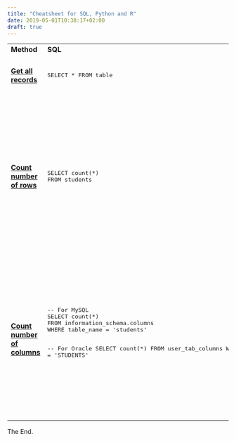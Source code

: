```yaml
---
title: "Cheatsheet for SQL, Python and R"
date: 2019-05-01T10:38:17+02:00
draft: true
---
```


<table>
  <tr>
    <td><b>Method</b></td>
    <td><b>SQL</b></td>
    <td><b>Python</b></td>
    <td><b>R</b></td>
  </tr>

  <!-- Get all records -->
  <tr>
    <td><h4><a href = "/programming/get-all-records-in-sql-python-r/">Get all records</a></h4></td>
    <td><pre>SELECT * FROM table<span class = "copy-to-clipboard"></pre></td>
    <td><pre>df<span class = "copy-to-clipboard"></pre></td>
    <td><pre>df<span class = "copy-to-clipboard"></pre></td>
  </tr>

  <!-- Count number of rows -->
  <tr>
    <td><h4><a href = "/programming/count-number-of-rows-in-sql-python-r/">Count number of rows</a></h4></td>
    <td><pre>
SELECT count(*)
FROM students<span class = "copy-to-clipboard"></pre></td>
    <td><pre>
# Method 1 using len
len(students)

# Method 2 using shape
students.shape[0]

# Method 3 using count
students['student_id'].count()
    <span class = "copy-to-clipboard"></pre></td>
    <td><pre>
# Method 1 using nrow
nrow(students)

# Method 2 using dim
dim(students)[1]    
    <span class = "copy-to-clipboard"></pre></td>
  </tr>

  <!-- Count number of columns -->
  <tr>
    <td><h4><a href = "/programming/count-number-of-columns-in-sql-python-r/">Count number of columns</a></h4></td>
    <td><pre>
-- For MySQL
SELECT count(*)
FROM information_schema.columns
WHERE table_name = 'students'

-- For Oracle
SELECT count(*)
FROM user_tab_columns
WHERE table_name = 'STUDENTS'    
    <span class = "copy-to-clipboard"></pre></td>
    <td><pre>
# Using len
len(students.columns)

# Using shape
students.shape[1]
    <span class = "copy-to-clipboard"></pre></td>
    <td><pre>
# Using ncol
ncol(students)

# Using dim
dim(students)[2]   
    <span class = "copy-to-clipboard"></pre></td>
  </tr>
</table>

The End.